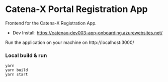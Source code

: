 # Catena-X Portal Registration App

Frontend for the Catena-X Registration App.

* Dev Install: https://catenax-dev003-app-onboarding.azurewebsites.net/


Run the application on your machine on http://localhost:3000/

### Local build & run

    yarn
    yarn build
    yarn start


